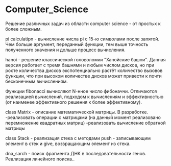 # Computer_Science
Решение различных задач из области computer science - от простых к более сложным.

pi calculatipn - вычисление числа pi с 15-ю символами после запятой. Чем больше аргумент,
переданный функции, тем выше точность полученного значения и дольше процесс вычисления.

hanoi - решение классической головоломки "Ханойские башни". Данная версия работает с тремя башнями
и любым числом дисков, но при росте количества дисков экспотенциально растёт количество вызовов функции,
что при высоком количестве дисков может привести к почти бесконечным вычислениям.

Функции fibonacci вычисляют N-нное число фибоначчи. Отличаются реализацией вычислений, подходом к вычислениям
и эффективностью (от наименее эффективного решения к более эффективному).

class Matrix - описание математической матрицы. В разработке.
  -реализовать операции с матрицами (на данный момент реализовано перемножение квадратных матриц)
  -реализовать вычисление обратной матрицы

class Stack - реализация стека с методами push - записывающим элемент в стек и give, возвращающим элемент из стека.

dna_sarch - поиск фрагмента ДНК в последовательности генов. Реализация линейного поиска..
